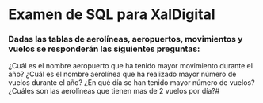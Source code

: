# Examen de SQL para XalDigital
### Dadas las tablas de aerolíneas, aeropuertos, movimientos y vuelos se responderán las siguientes preguntas:

¿Cuál es el nombre aeropuerto que ha tenido mayor movimiento durante el año?
¿Cuál es el nombre aerolínea que ha realizado mayor número de vuelos durante el año?
¿En qué día se han tenido mayor número de vuelos?
¿Cuáles son las aerolíneas que tienen mas de 2 vuelos por día?# 
